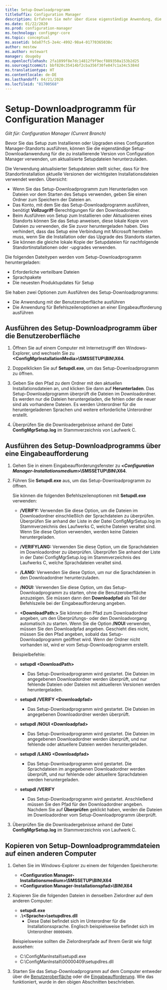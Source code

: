```yaml
---
title: Setup-Downloadprogramm
titleSuffix: Configuration Manager
description: Erfahren Sie mehr über diese eigenständige Anwendung, die sicherstellen soll, dass Ihre Standortinstallation aktuelle Versionen der wichtigsten Installationsdateien verwendet.
ms.date: 01/22/2020
ms.prod: configuration-manager
ms.technology: configmgr-core
ms.topic: conceptual
ms.assetid: bda87fc5-2e4c-4992-98a4-01770365038c
author: mestew
ms.author: mstewart
manager: dougeby
ms.openlocfilehash: 2fa1899f8e7dc14812f9f9ecf889350a153b2d25
ms.sourcegitcommit: bbf820c35414bf2cba356f30fe047c1a34c5384d
ms.translationtype: HT
ms.contentlocale: de-DE
ms.lasthandoff: 04/21/2020
ms.locfileid: "81700568"
---
```

# <a name="setup-downloader-for-configuration-manager"></a>Setup-Downloadprogramm für Configuration Manager

*Gilt für: Configuration Manager (Current Branch)*

Bevor Sie das Setup zum Installieren oder Upgraden eines Configuration Manager-Standorts ausführen, können Sie die eigenständige Setup-Downloadanwendung für die zu installierende Version von Configuration Manager verwenden, um aktualisierte Setupdateien herunterzuladen.  

Die Verwendung aktualisierter Setupdateien stellt sicher, dass für Ihre Standortinstallation aktuelle Versionen der wichtigsten Installationsdateien verwendet werden. Übersicht:   
-   Wenn Sie das Setup-Downloadprogramm zum Herunterladen von Dateien vor dem Starten des Setups verwenden, geben Sie einen Ordner zum Speichern der Dateien an.  
-   Das Konto, mit dem Sie das Setup-Downloadprogramm ausführen, benötigt **Vollzugriff**-Berechtigungen für den Downloadordner.  
-   Beim Ausführen von Setup zum Installieren oder Aktualisieren eines Standorts können Sie das Setup anweisen, diese lokale Kopie von Dateien zu verwenden, die Sie zuvor heruntergeladen haben. Dies verhindert, dass das Setup eine Verbindung mit Microsoft herstellen muss, wenn Sie die Installation oder das Upgrade des Standorts starten.  
-   Sie können die gleiche lokale Kopie der Setupdateien für nachfolgende Standortinstallationen oder -upgrades verwenden.  

Die folgenden Dateitypen werden vom Setup-Downloadprogramm heruntergeladen:  
-   Erforderliche verteilbare Dateien  
-   Sprachpakete  
-   Die neuesten Produktupdates für Setup  

Sie haben zwei Optionen zum Ausführen des Setup-Downloadprogramms:
- Die Anwendung mit der Benutzeroberfläche ausführen
- Die Anwendung für Befehlszeilenoptionen an einer Eingabeaufforderung ausführen


## <a name="run-setup-downloader-with-the-user-interface"></a><a name="bkmk_ui"></a> Ausführen des Setup-Downloadprogramm über die Benutzeroberfläche  

1.  Öffnen Sie auf einem Computer mit Internetzugriff den Windows-Explorer, und wechseln Sie zu **&lt;ConfigMgrInstallationMedia\>\SMSSETUP\BIN\X64**.  

2.  Doppelklicken Sie auf **Setupdl.exe**, um das Setup-Downloadprogramm zu öffnen.   

3. Geben Sie den Pfad zu dem Ordner mit den aktuellen Installationsdateien an, und klicken Sie dann auf **Herunterladen**. Das Setup-Downloadprogramm überprüft die Dateien im Downloadordner. Es werden nur die Dateien heruntergeladen, die fehlen oder die neuer sind als vorhandene Dateien. Es werden Unterordner für die heruntergeladenen Sprachen und weitere erforderliche Unterordner erstellt.  

4.  Überprüfen Sie die Downloadergebnisse anhand der Datei **ConfigMgrSetup.log** im Stammverzeichnis von Laufwerk C.  

## <a name="run-setup-downloader-from-a-command-prompt"></a><a name="bkmk_cmd"></a> Ausführen des Setup-Downloadprogramms über eine Eingabeaufforderung  

1.  Gehen Sie in einem Eingabeaufforderungsfenster zu **&lt;*Configuration Manager-Installationsmedium*\>\SMSSETUP\BIN\X64**.   

2.  Führen Sie **Setupdl.exe** aus, um das Setup-Downloadprogramm zu öffnen.

    Sie können die folgenden Befehlszeilenoptionen mit **Setupdl.exe** verwenden:   

    -   **/VERIFY:** Verwenden Sie diese Option, um die Dateien im Downloadordner einschließlich der Sprachdateien zu überprüfen. Überprüfen Sie anhand der Liste in der Datei ConfigMgrSetup.log im Stammverzeichnis des Laufwerks C, welche Dateien veraltet sind. Wenn Sie diese Option verwenden, werden keine Dateien heruntergeladen.  

    -   **/VERIFYLANG:** Verwenden Sie diese Option, um die Sprachdateien im Downloadordner zu überprüfen. Überprüfen Sie anhand der Liste in der Datei ConfigMgrSetup.log im Stammverzeichnis des Laufwerks C, welche Sprachdateien veraltet sind.

    -   **/LANG:** Verwenden Sie diese Option, um nur die Sprachdateien in den Downloadordner herunterzuladen.  

    -   **/NOUI:** Verwenden Sie diese Option, um das Setup-Downloadprogramm zu starten, ohne die Benutzeroberfläche anzuzeigen. Sie müssen dann den **Downloadpfad** als Teil der Befehlszeile bei der Eingabeaufforderung angeben.  

    -   **&lt;DownloadPath:\>** Sie können den Pfad zum Downloadordner angeben, um den Überprüfungs- oder den Downloadvorgang automatisch zu starten. Wenn Sie die Option **/NOUI** verwenden, müssen Sie den Downloadpfad angeben. Geschieht dies nicht, müssen Sie den Pfad angeben, sobald das Setup-Downloadprogramm geöffnet wird. Wenn der Ordner nicht vorhanden ist, wird er vom Setup-Downloadprogramm erstellt.  

    Beispielbefehle:

    -   **setupdl &lt;DownloadPath\>**  

        -   Das Setup-Downloadprogramm wird gestartet. Die Dateien im angegebenen Downloadordner werden überprüft, und nur fehlende Dateien oder Dateien mit aktuelleren Versionen werden heruntergeladen.     

    -   **setupdl /VERIFY &lt;Downloadpfad\>**  

        -   Das Setup-Downloadprogramm wird gestartet. Die Dateien im angegebenen Downloadordner werden überprüft.  

    -   **setupdl /NOUI &lt;Downloadpfad\>**  

        -   Das Setup-Downloadprogramm wird gestartet. Die Dateien im angegebenen Downloadordner werden überprüft, und nur fehlende oder aktuellere Dateien werden heruntergeladen.  

    -   **setupdl /LANG &lt;Downloadpfad\>**  

        -   Das Setup-Downloadprogramm wird gestartet. Die Sprachdateien im angegebenen Downloadordner werden überprüft, und nur fehlende oder aktuellere Sprachdateien werden heruntergeladen.  

    -   **setupdl /VERIFY**  

        -   Das Setup-Downloadprogramm wird gestartet. Anschließend müssen Sie den Pfad für den Downloadordner angeben. Nachdem Sie auf **Überprüfen** geklickt haben, werden die Dateien im Downloadordner vom Setup-Downloadprogramm überprüft.  

3.  Überprüfen Sie die Downloadergebnisse anhand der Datei **ConfigMgrSetup.log** im Stammverzeichnis von Laufwerk C.

## <a name="copy-setup-downloader-files-to-another-computer"></a><a name="bkmk_cp-files"></a> Kopieren von Setup-Downloadprogrammdateien auf einen anderen Computer

1. Gehen Sie im Windows-Explorer zu einem der folgenden Speicherorte:

    - **&lt;Configuration Manager-Installationsmedium>\SMSSETUP\BIN\X64**
    - **&lt;Configuration Manager-Installationspfad>\BIN\X64**
    
1. Kopieren Sie die folgenden Dateien in denselben Zielordner auf dem anderen Computer:
    
    - **setupdl.exe**
    - **.\\&lt;Sprache>\\setupdlres.dll**
      - Diese Datei befindet sich im Unterordner für die Installationssprache. Englisch beispielsweise befindet sich im Unterordner `00000409`.

    Beispielsweise sollten die Zielordnerpfade auf Ihrem Gerät wie folgt aussehen:
    - C:\ConfigManInstall\setupdl.exe
    - C:\ConfigManInstall\00000409\setupdlres.dll

1. Starten Sie das Setup-Downloadprogramm auf dem Computer entweder über die [Benutzeroberfläche](#bkmk_ui) oder die [Eingabeaufforderung](#bkmk_cmd). Wie das funktioniert, wurde in den obigen Abschnitten beschrieben.
